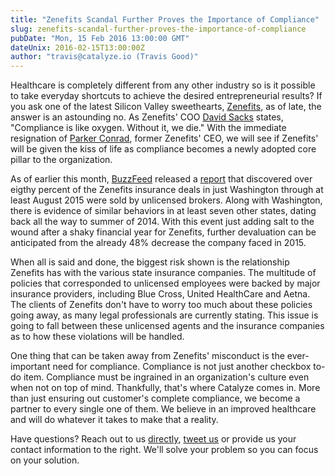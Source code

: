 ```yaml
---
title: "Zenefits Scandal Further Proves the Importance of Compliance"
slug: zenefits-scandal-further-proves-the-importance-of-compliance
pubDate: "Mon, 15 Feb 2016 13:00:00 GMT"
dateUnix: 2016-02-15T13:00:00Z
author: "travis@catalyze.io (Travis Good)"
---
```


Healthcare is completely different from any other industry so is it possible to take everyday shortcuts to achieve the desired entrepreneurial results? If you ask one of the latest  Silicon Valley sweethearts, [Zenefits][1], as of late, the answer is an astounding no. As Zenefits' COO [David Sacks][2] states, "Compliance is like oxygen. Without it, we die." With the immediate resignation of [Parker Conrad][3], former Zenefits' CEO, we will see if Zenefits' will be given the kiss of life as compliance becomes a newly adopted core pillar to the organization.

As of earlier this month, [BuzzFeed][4] released a [report][5] that discovered over eigthy percent of the Zenefits insurance deals in just Washington through at least August 2015 were sold by unlicensed brokers. Along with Washington, there is evidence of similar behaviors in at least seven other states, dating back all the way to summer of 2014. With this event just adding salt to the wound after a shaky financial year for Zenefits, further devaluation can be anticipated from the already 48% decrease the company faced in 2015.

When all is said and done, the biggest risk shown is the relationship Zenefits has with the various state insurance companies. The multitude of policies that corresponded to unlicensed employees were backed by major insurance providers, including Blue Cross, United HealthCare and Aetna. The clients of Zenefits don't have to worry too much about these policies going away, as many legal professionals are currently stating. This issue is going to fall between these unlicensed agents and the insurance companies as to how these violations will be handled.

One thing that can be taken away from Zenefits' misconduct is the ever-important need for compliance. Compliance is not just another checkbox to-do item. Compliance must be ingrained in an organization's culture even when not on top of mind. Thankfully, that's where Catalyze comes in. More than just ensuring out customer's complete compliance, we become a partner to every single one of them. We believe in an improved healthcare and will do whatever it takes to make that a reality.

Have questions? Reach out to us [directly][6], [tweet us][7] or provide us your contact information to the right. We'll solve your problem so you can focus on your solution.

[1]: https://www.zenefits.com/
[2]: https://www.linkedin.com/in/davidoliversacks
[3]: https://www.linkedin.com/in/parkerconrad
[4]: http://www.buzzfeed.com/
[5]: http://www.buzzfeed.com/williamalden/80-of-zenefits-deals-in-washington-state-done-by-unlicensed#.qdmrKljZ8
[6]: mailto:hello%40catalyze.io
[7]: https://twitter.com/catalyzeio
